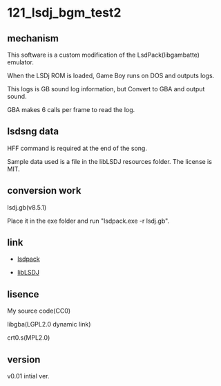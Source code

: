 # 121_lsdj_bgm_test2

## mechanism

This software is a custom modification of the LsdPack(libgambatte) emulator. 

When the LSDj ROM is loaded, Game Boy runs on DOS and outputs logs.

This logs is GB sound log information, but Convert to GBA and output sound.

GBA makes 6 calls per frame to read the log.

## lsdsng data

HFF command is required at the end of the song.

Sample data used is a file in the libLSDJ resources folder. The license is MIT.

## conversion work

lsdj.gb(v8.5.1)

Place it in the exe folder and run "lsdpack.exe -r lsdj.gb".

## link

- [lsdpack](https://github.com/jkotlinski/lsdpack)

- [libLSDJ](https://github.com/stijnfrishert/libLSDJ)

## lisence

My source code(CC0)

libgba(LGPL2.0 dynamic link)

crt0.s(MPL2.0)

## version

v0.01 intial ver.
